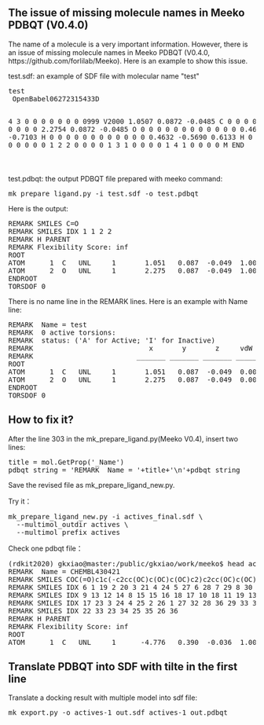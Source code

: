 <h2>The issue of missing molecule names in Meeko PDBQT (V0.4.0)</h2>
<p>The name of a molecule is a very important information. However, there is an issue of missing molecule names in Meeko PDBQT (V0.4.0, https://github.com/forlilab/Meeko). Here is an example to show this issue.</p>
<p>test.sdf:  an example of SDF file with molecular name "test"</p>
<pre line="1" lang="python">
test
 OpenBabel06272315433D

  4  3  0  0  0  0  0  0  0  0999 V2000
    1.0507    0.0872   -0.0485 C   0  0  0  0  0  0  0  0  0  0  0  0
    2.2754    0.0872   -0.0485 O   0  0  0  0  0  0  0  0  0  0  0  0
    0.4632    0.7434   -0.7103 H   0  0  0  0  0  0  0  0  0  0  0  0
    0.4632   -0.5690    0.6133 H   0  0  0  0  0  0  0  0  0  0  0  0
  1  2  2  0  0  0  0
  1  3  1  0  0  0  0
  1  4  1  0  0  0  0
M  END
$$$$
</pre>
<p>test.pdbqt: the output PDBQT file prepared with meeko command:</p>
<pre line="1" lang="python">
mk_prepare_ligand.py -i test.sdf -o test.pdbqt
</pre>
<p>Here is the output:</p>
<pre line="1" lang="python">
REMARK SMILES C=O
REMARK SMILES IDX 1 1 2 2
REMARK H PARENT
REMARK Flexibility Score: inf
ROOT
ATOM      1  C   UNL     1       1.051   0.087  -0.049  1.00  0.00     0.307 C
ATOM      2  O   UNL     1       2.275   0.087  -0.049  1.00  0.00    -0.307 OA
ENDROOT
TORSDOF 0
</pre>
<p>There is no name line in the REMARK lines. Here is an example with Name line:</p>
<pre line="1" lang="python">
REMARK  Name = test
REMARK  0 active torsions:
REMARK  status: ('A' for Active; 'I' for Inactive)
REMARK                            x       y       z     vdW  Elec       q    Type
REMARK                         _______ _______ _______ _____ _____    ______ ____
ROOT
ATOM      1  C   UNL     1       1.051   0.087  -0.049  0.00  0.00    +0.000 C
ATOM      2  O   UNL     1       2.275   0.087  -0.049  0.00  0.00    +0.000 OA
ENDROOT
TORSDOF 0
</pre>
<h2>How to fix it?</h2>
<p>After the line 303 in the mk_prepare_ligand.py(Meeko V0.4), insert two lines:</p>
<pre line="1" lang="python">
title = mol.GetProp('_Name')
pdbqt_string = 'REMARK  Name = '+title+'\n'+pdbqt_string
</pre>
<p>Save the revised file as mk_prepare_ligand_new.py.</p>
<p>Try it：</p>
<pre line="1" lang="python">
mk_prepare_ligand_new.py -i actives_final.sdf \
  --multimol_outdir actives \
  --multimol_prefix actives
</pre>
<p>Check one pdbqt file：</p>
<pre line="1" lang="python">
(rdkit2020) gkxiao@master:/public/gkxiao/work/meeko$ head actives/actives-1.pdbqt
REMARK  Name = CHEMBL430421
REMARK SMILES COC(=O)c1c(-c2cc(OC)c(OC)c(OC)c2)c2cc(OC)c(OC)cc2c(=O)n1C1CCCC1
REMARK SMILES IDX 6 1 19 2 20 3 21 4 24 5 27 6 28 7 29 8 30 9 31 10 5 11 7 12
REMARK SMILES IDX 9 13 12 14 8 15 15 16 18 17 10 18 11 19 13 20 14 21 16 22
REMARK SMILES IDX 17 23 3 24 4 25 2 26 1 27 32 28 36 29 33 30 35 31 34 32
REMARK SMILES IDX 22 33 23 34 25 35 26 36
REMARK H PARENT
REMARK Flexibility Score: inf
ROOT
ATOM      1  C   UNL     1      -4.776   0.390  -0.036  1.00  0.00     0.021 A
</pre>
<h2>Translate PDBQT into SDF with tilte in the first line</h2>
<p>Translate a docking result with multiple model into sdf file:</p>
<pre line="1" lang="python">
mk_export.py -o actives-1_out.sdf actives-1_out.pdbqt
</pre>
